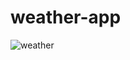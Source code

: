 # weather-app



![weather](https://user-images.githubusercontent.com/51694233/87467196-31d79600-c635-11ea-91cb-e1ed006e32aa.jpg)
